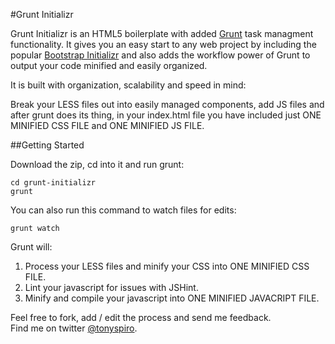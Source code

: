 #Grunt Initializr

Grunt Initializr is an HTML5 boilerplate with added [Grunt](http://gruntjs.com/) task managment functionality.  It gives you an easy start to any web project by including the popular [Bootstrap Initializr](http://www.initializr.com/) and also adds the workflow power of Grunt to output your code minified and easily organized.

It is built with organization, scalability and speed in mind:

Break your LESS files out into easily managed components, add JS files and after grunt does its thing, in your index.html file you have included just ONE MINIFIED CSS FILE and ONE MINIFIED JS FILE.


##Getting Started

Download the zip, cd into it and run grunt:
```
cd grunt-initializr
grunt
```
You can also run this command to watch files for edits:
```
grunt watch
```

Grunt will:<br>
1. Process your LESS files and minify your CSS into ONE MINIFIED CSS FILE.<br>
2. Lint your javascript for issues with JSHint.<br>
3. Minify and compile your javascript into ONE MINIFIED JAVACRIPT FILE.

Feel free to fork, add / edit the process and send me feedback.<br>
Find me on twitter [@tonyspiro](http://twitter.com/tonyspiro).
